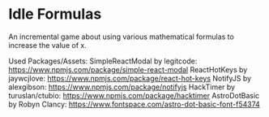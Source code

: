 # Idle Formulas
An incremental game about using various mathematical formulas to increase the value of x.


Used Packages/Assets:
SimpleReactModal by legitcode: https://www.npmjs.com/package/simple-react-modal
ReactHotKeys by jaywcjlove: https://www.npmjs.com/package/react-hot-keys
NotifyJS by alexgibson: https://www.npmjs.com/package/notifyjs
HackTimer by turuslan/ctubio: https://www.npmjs.com/package/hacktimer
AstroDotBasic by Robyn Clancy: https://www.fontspace.com/astro-dot-basic-font-f54374
